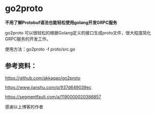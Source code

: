 # go2proto

**不用了解Protobuf语法也能轻松使用golang开发GRPC服务**

go2proto 可以很轻松的根据Golang定义的接口生成proto文件，很大程度简化GRPC服务的开发工作。

使用方法：go2proto -f proto/src.go

## 参考资料：
https://github.com/akkagao/go2proto

https://www.jianshu.com/p/937d649039ec

https://segmentfault.com/a/1190000020386857

感谢以上博客的作者
